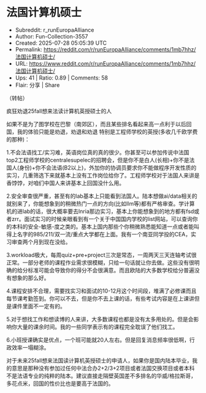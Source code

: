 # 法国计算机硕士

- Subreddit: r_runEuropaAlliance
- Author: Fun-Collection-3557
- Created: 2025-07-28 05:05:39 UTC
- Permalink: https://reddit.com/r/runEuropaAlliance/comments/1mb7hhz/法国计算机硕士/
- URL: https://www.reddit.com/r/runEuropaAlliance/comments/1mb7hhz/法国计算机硕士/
- Ups: 41 | Ratio: 0.89 | Comments: 58
- Flair: 分享 | Share


（转帖）

疯狂劝退25fall想来法读计算机英授硕士的人

如果不是为了图学校在巴黎（南郊区），而且某些排名看起来高一点利于以后回国，我的体验只能是劝退，劝退和劝退
特别是工程师学校的英授(多收几千欧学费的那种)：

1.不会法语找工/实习难，英语岗位真的真的很少。你甚至可以参加传说中法国top2工程师学校的centralesupelec的招聘会，但是你不是白人(长相)+你不是法国人(身份)+你不会法语(B2以上)，外加你的协调员要求你不能做程序开发性质的实习，几重筛选下来就基本上没有工作岗位给你了。工程师学校对于法国人来讲是香饽饽，对咱们中国人来讲基本上回国没什么用。

2.安全审查很严重，甚至有的lab基本上只能看到法国人。陆本想做ai/data相关的就别来了，你能想象到的稍微热门一点的方向(比如llm等)都有严格审查。学计算机的进lab的话，很大概率要去Inria那边实习，基本上你能想象到的地方都有fsd或者zrr。面试实习的时候亲眼看到有一个关于中国国内学校的list网站，可以查询你的本科的安全-敏感-度之类的。基本上国内那些个你稍微熟悉能知道一点或者能叫得上名字的985/211/双一流/重点大学都在上面。我有一个南亚同学投的CEA，实习审查两个月到现在没给。

3.workload极大，每周quiz+pre+project三次是常态，一周两天三天连轴考试很正常。一部分老师的课程作业需求很模糊，只给一句话就让你去做。这些没有很明确的给分标准可能会导致你的得分不会很满意。而且欧陆的大多数学校给分普遍没有想象的那么好。

4.课程安排不合理，需要找实习和面试的10-12月这个时间段，堆满了必修课而且每节课考勤签到。你可以不去，但是你不去上课的话，有些考试内容是在上课讲但是课件里面不一定有的。

5.对于想找工作和想读博的人来讲，大多数课程也都是没有太多用处的。但是会影响你大量的课余时间。我的一些同学表示有的课程完全耽误了他们找工。

6.小班授课确实是优点，一个班可能就20人左右。但是回复消息频率很低啊，行政效率一塌糊涂。

对于未来25fall想来法国读计算机英授硕士的申请人，如果你是国内陆本毕业，我的意思是那种没有参加过任何中法合办2+2/3+2项目或者法国交换项目或者本科不是法语专业的纯粹的陆本。建议直接走隔壁英国差不多排名的华威/格拉斯哥，多花点米，回国的性价比也是要高于法国的。

